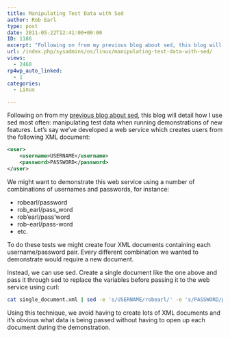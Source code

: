 ```yaml
---
title: Manipulating Test Data with Sed
author: Rob Earl
type: post
date: 2011-05-22T12:41:00+00:00
ID: 1186
excerpt: "Following on from my previous blog about sed, this blog will detail how I use sed most often: manipulating test data when running demonstrations of new features. Let's say we've developed a web service which creates users from the following XML document&hellip;"
url: /index.php/sysadmins/os/linux/manipulating-test-data-with-sed/
views:
  - 2468
rp4wp_auto_linked:
  - 1
categories:
  - Linux

---
```

Following on from my [previous blog about sed][1], this blog will detail how I use sed most often: manipulating test data when running demonstrations of new features. Let&#8217;s say we&#8217;ve developed a web service which creates users from the following XML document:

```xml
<user>
    <username>USERNAME</username>
    <password>PASSWORD</password>
</user>
```
We might want to demonstrate this web service using a number of combinations of usernames and passwords, for instance:

  * robearl/password
  * rob\_earl/pass\_word
  * rob&#8217;earl/pass&#8217;word
  * rob-earl/pass-word
  * etc.

To do these tests we might create four XML documents containing each username/password pair. Every different combination we wanted to demonstrate would require a new document.

Instead, we can use sed. Create a single document like the one above and pass it through sed to replace the variables before passing it to the web service using curl:

```bash
cat single_document.xml | sed -e 's/USERNAME/robearl/' -e 's/PASSWORD/password/' | curl <options> -d @- <web service>
```
Using this technique, we avoid having to create lots of XML documents and it&#8217;s obvious what data is being passed without having to open up each document during the demonstration.

 [1]: /index.php/SysAdmins/OS/Linux/bulk-editing-with-sed